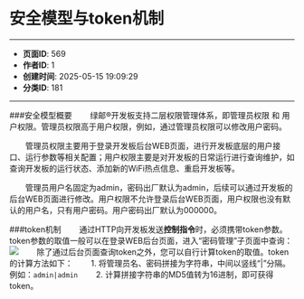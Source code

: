 # 安全模型与token机制

---
- **页面ID**: 569
- **作者ID**: 1
- **创建时间**: 2025-05-15 19:09:29
- **分类ID**: 181
---

###安全模型概要
　　绿邮&reg;开发板支持二层权限管理体系，即管理员权限 和 用户权限。管理员权限高于用户权限，例如，通过管理员权限可以修改用户密码。
  
　　管理员权限主要用于登录开发板后台WEB页面，进行开发板底层的用户接口、运行参数等相关配置；用户权限主要是对开发板的日常运行进行查询维护，如查询开发板的运行状态、添加新的WiFi热点信息、重启开发板等。
  
　　管理员用户名固定为admin，密码出厂默认为admin，后续可以通过开发板的后台WEB页面进行修改。用户权限不允许登录后台WEB页面，用户权限也没有默认的用户名，只有用户密码。用户密码出厂默认为000000。
  
###token机制
　　通过HTTP向开发板发送**控制指令**时，必须携带token参数。token参数的取值一般可以在登录WEB后台页面，进入“密码管理”子页面中查询：
![](images/f9c9a6c7_63c0fcd07c529.png)
　　除了通过后台页面查询token之外，您可以自行计算token的取值。token的计算方法如下：
　　1. 将管理员名、密码拼接为字符串，中间以竖线“|”分隔。例如：`admin|admin`
　　2. 计算拼接字符串的MD5值转为16进制，即可获得token。


